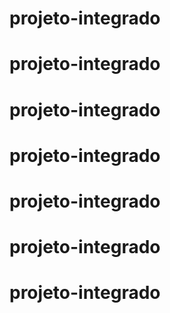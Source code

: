 # projeto-integrado
# projeto-integrado
# projeto-integrado
# projeto-integrado
# projeto-integrado
# projeto-integrado
# projeto-integrado
